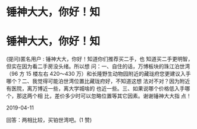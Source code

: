 # 锤神大大，你好！知

# 锤神大大，你好！知

(提问)匿名用户 : 锤神大大，你好！知道你们推荐买二手，也 知道买二手更明智，但实在因为看二手房没头绪。所以想 问：一、自住的话，万博板块的珠江泊世湾（96 方 15 楼左右 420～430 万）和长隆野生动物园附近的藏珑府您更建议入手 哪个？二、我觉得可能泊世湾位置比藏珑府好，不知道这想 法对不对？因为附近有医院，离万博近一些，离大学城啥的 也近一些。三、如果说哪个价格低入手哪个，那这两个相 比，差价多少时可以忽略位置等其它因素。谢谢锤神大大指 点！

2019-04-11

回答：两相比较，买铂世湾吧。(1 赞)